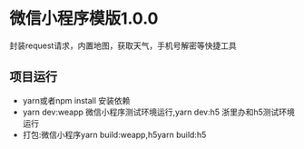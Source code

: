 # 微信小程序模版1.0.0
封装request请求，内置地图，获取天气，手机号解密等快捷工具

## 项目运行

- yarn或者npm install 安装依赖
- yarn dev:weapp 微信小程序测试环境运行,yarn dev:h5 浙里办和h5测试环境运行
- 打包:微信小程序yarn build:weapp,h5yarn build:h5
